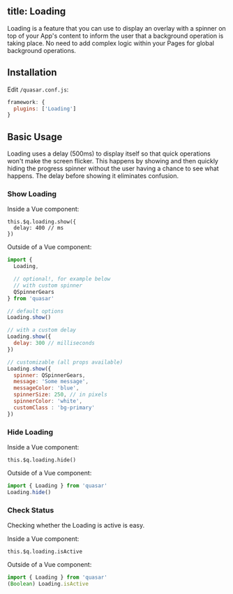 title: Loading
---
Loading is a feature that you can use to display an overlay with a spinner on top of your App's content to inform the user that a background operation is taking place. No need to add complex logic within your Pages for global background operations.
<input type="hidden" data-fullpage-demo="progress/loading">

## Installation
Edit `/quasar.conf.js`:
```js
framework: {
  plugins: ['Loading']
}
```

## Basic Usage
Loading uses a delay (500ms) to display itself so that quick operations won't make the screen flicker. This happens by showing and then quickly hiding the progress spinner without the user having a chance to see what happens. The delay before showing it eliminates confusion.

### Show Loading
Inside a Vue component:
```
this.$q.loading.show({
  delay: 400 // ms
})
```

Outside of a Vue component:
``` js
import {
  Loading,

  // optional!, for example below
  // with custom spinner
  QSpinnerGears
} from 'quasar'

// default options
Loading.show()

// with a custom delay
Loading.show({
  delay: 300 // milliseconds
})

// customizable (all props available)
Loading.show({
  spinner: QSpinnerGears,
  message: 'Some message',
  messageColor: 'blue',
  spinnerSize: 250, // in pixels
  spinnerColor: 'white',
  customClass : 'bg-primary'
})
```

### Hide Loading
Inside a Vue component:
```
this.$q.loading.hide()
```

Outside of a Vue component:
``` js
import { Loading } from 'quasar'
Loading.hide()
```

### Check Status
Checking whether the Loading is active is easy.

Inside a Vue component:
```
this.$q.loading.isActive
```

Outside of a Vue component:
``` js
import { Loading } from 'quasar'
(Boolean) Loading.isActive
```
